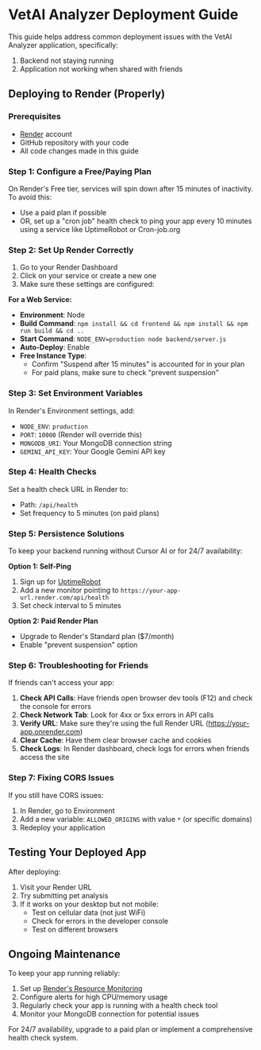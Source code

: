# VetAI Analyzer Deployment Guide

This guide helps address common deployment issues with the VetAI Analyzer application, specifically:

1. Backend not staying running
2. Application not working when shared with friends

## Deploying to Render (Properly)

### Prerequisites

- [Render](https://render.com/) account
- GitHub repository with your code
- All code changes made in this guide

### Step 1: Configure a Free/Paying Plan

On Render's Free tier, services will spin down after 15 minutes of inactivity. To avoid this:

- Use a paid plan if possible
- OR, set up a "cron job" health check to ping your app every 10 minutes using a service like UptimeRobot or Cron-job.org

### Step 2: Set Up Render Correctly

1. Go to your Render Dashboard
2. Click on your service or create a new one
3. Make sure these settings are configured:

**For a Web Service:**
- **Environment**: Node
- **Build Command**: `npm install && cd frontend && npm install && npm run build && cd ..`
- **Start Command**: `NODE_ENV=production node backend/server.js`
- **Auto-Deploy**: Enable
- **Free Instance Type**: 
   - Confirm "Suspend after 15 minutes" is accounted for in your plan
   - For paid plans, make sure to check "prevent suspension"

### Step 3: Set Environment Variables

In Render's Environment settings, add:
- `NODE_ENV`: `production` 
- `PORT`: `10000` (Render will override this)
- `MONGODB_URI`: Your MongoDB connection string
- `GEMINI_API_KEY`: Your Google Gemini API key

### Step 4: Health Checks

Set a health check URL in Render to:
- Path: `/api/health`
- Set frequency to 5 minutes (on paid plans)

### Step 5: Persistence Solutions

To keep your backend running without Cursor AI or for 24/7 availability:

**Option 1: Self-Ping**
1. Sign up for [UptimeRobot](https://uptimerobot.com/)
2. Add a new monitor pointing to `https://your-app-url.render.com/api/health`
3. Set check interval to 5 minutes

**Option 2: Paid Render Plan**
- Upgrade to Render's Standard plan ($7/month)
- Enable "prevent suspension" option

### Step 6: Troubleshooting for Friends

If friends can't access your app:

1. **Check API Calls**: Have friends open browser dev tools (F12) and check the console for errors
2. **Check Network Tab**: Look for 4xx or 5xx errors in API calls
3. **Verify URL**: Make sure they're using the full Render URL (https://your-app.onrender.com)
4. **Clear Cache**: Have them clear browser cache and cookies
5. **Check Logs**: In Render dashboard, check logs for errors when friends access the site

### Step 7: Fixing CORS Issues

If you still have CORS issues:
1. In Render, go to Environment
2. Add a new variable: `ALLOWED_ORIGINS` with value `*` (or specific domains)
3. Redeploy your application

## Testing Your Deployed App

After deploying:

1. Visit your Render URL
2. Try submitting pet analysis
3. If it works on your desktop but not mobile:
   - Test on cellular data (not just WiFi)
   - Check for errors in the developer console
   - Test on different browsers

## Ongoing Maintenance

To keep your app running reliably:

1. Set up [Render's Resource Monitoring](https://render.com/docs/monitoring)
2. Configure alerts for high CPU/memory usage
3. Regularly check your app is running with a health check tool
4. Monitor your MongoDB connection for potential issues

For 24/7 availability, upgrade to a paid plan or implement a comprehensive health check system. 